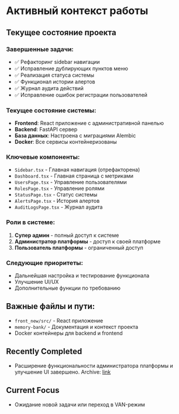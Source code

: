 # Активный контекст работы

## Текущее состояние проекта

### Завершенные задачи:
- ✅ Рефакторинг sidebar навигации
- ✅ Исправление дублирующих пунктов меню
- ✅ Реализация статуса системы
- ✅ Функционал истории алертов
- ✅ Журнал аудита действий
- ✅ Исправление ошибок регистрации пользователей

### Текущее состояние системы:
- **Frontend**: React приложение с административной панелью
- **Backend**: FastAPI сервер
- **База данных**: Настроена с миграциями Alembic
- **Docker**: Все сервисы контейнеризованы

### Ключевые компоненты:
- `Sidebar.tsx` - Главная навигация (отрефакторена)
- `Dashboard.tsx` - Главная страница с метриками
- `UsersPage.tsx` - Управление пользователями
- `RolesPage.tsx` - Управление ролями
- `StatusPage.tsx` - Статус системы
- `AlertsPage.tsx` - История алертов
- `AuditLogsPage.tsx` - Журнал аудита

### Роли в системе:
1. **Супер админ** - полный доступ к системе
2. **Администратор платформы** - доступ к своей платформе
3. **Пользователь платформы** - ограниченный доступ

### Следующие приоритеты:
- Дальнейшая настройка и тестирование функционала
- Улучшение UI/UX
- Дополнительные функции по требованию

## Важные файлы и пути:
- `front_new/src/` - React приложение
- `memory-bank/` - Документация и контекст проекта
- Docker контейнеры для backend и frontend

## Recently Completed
- Расширение функциональности администратора платформы и улучшение UI завершено. Archive: [link](../archive/archive-platform-admin-ui-enhancement.md)

## Current Focus
- Ожидание новой задачи или переход в VAN-режим
